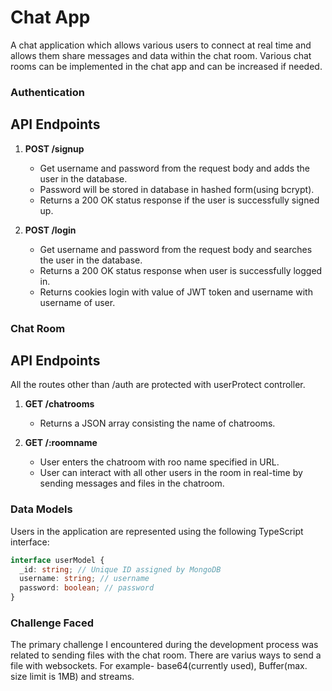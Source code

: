 # Chat App
A chat application which allows various users to connect at real time and allows them share messages and data within the chat room. Various chat rooms can be implemented in the chat app and can be increased if needed.

### Authentication
## API Endpoints

1. **POST /signup**
   - Get username and password from the request body and adds the user in the database.
   - Password will be stored in database in hashed form(using bcrypt).
   - Returns a 200 OK status response if the user is successfully signed up.

2. **POST /login**
   - Get username and password from the request body and searches the user in the database.
   - Returns a 200 OK status response when user is successfully logged in.
   - Returns cookies login with value of JWT token and username with username of user.

### Chat Room
## API Endpoints
All the routes other than /auth are protected with userProtect controller.

1. **GET /chatrooms**
   - Returns a JSON array consisting the name of chatrooms.

2. **GET /:roomname**
   - User enters the chatroom with roo name specified in URL.
   - User can interact with all other users in the room in real-time by sending messages and files in the chatroom.

### Data Models
Users in the application are represented using the following TypeScript interface:

```typescript
interface userModel {
  _id: string; // Unique ID assigned by MongoDB
  username: string; // username
  password: boolean; // password
}
```

### Challenge Faced
The primary challenge I encountered during the development process was related to sending files with the chat room. There are varius ways to send a file with websockets. For example- base64(currently used), Buffer(max. size limit is 1MB) and streams.

